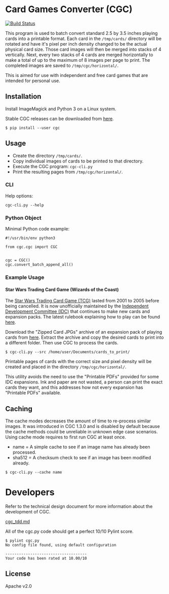 # Card Games Converter (CGC)

[![Build Status](https://travis-ci.org/ekultails/card_games_converter.svg?branch=master)](https://travis-ci.org/ekultails/card_games_converter)

This program is used to batch convert standard 2.5 by 3.5 inches playing cards into a printable format. Each card in the `/tmp/cards/` directory will be rotated and have it's pixel per inch density changed to be the actual physical card size. Those card images will then be merged into stacks of 4 vertically. Next, every two stacks of 4 cards are merged horizontally to make a total of up to the maximum of 8 images per page to print. The completed images are saved to `/tmp/cgc/horizontal/`.

This is aimed for use with independent and free card games that are intended for personal use.

## Installation

Install ImageMagick and Python 3 on a Linux system.

Stable CGC releases can be downloaded from [here](https://github.com/ekultails/card_games_converter/releases).

```
$ pip install --user cgc
```

## Usage

* Create the directory `/tmp/cards/`.
* Copy individual images of cards to be printed to that directory.
* Execute the CGC program: `cgc-cli.py`
* Print the resulting pages from `/tmp/cgc/horizontal/`.

### CLI

Help options:

`cgc-cli.py --help`

### Python Object

Minimal Python code example:

```
#!/usr/bin/env python3

from cgc.cgc import CGC


cgc = CGC()
cgc.convert_batch_append_all()
```

### Example Usage

#### Star Wars Trading Card Game (Wizards of the Coast)

The [Star Wars Trading Card Game (TCG)](http://starwars.wikia.com/wiki/Star_Wars_Trading_Card_Game) lasted from 2001 to 2005 before being cancelled. It is now unofficially maintained by the [Independent Development Committee (IDC)](https://swtcgidc.wordpress.com/) that continues to make new cards and expansion packs. The latest rulebook explaining how to play can be found [here](https://swtcgidc.wordpress.com/rules/).

Download the "Zipped Card JPGs" archive of an expansion pack of playing cards from [here](https://swtcgidc.wordpress.com/expansions-home/). Extract the archive and copy the desired cards to print into a different folder. Then use CGC to process the cards.

```
$ cgc-cli.py --src /home/user/Documents/cards_to_print/
```

Printable pages of cards with the correct size and pixel density will be created and placed in the directory `/tmp/cgc/horizontal/`.

This utility avoids the need to use the "Printable PDFs" provided for some IDC expansions. Ink and paper are not wasted, a person can print the exact cards they want, and this addresses how not every expansion has "Printable PDFs" available.

## Caching

The cache modes decreases the amount of time to re-process similar images. It was introduced in CGC 1.3.0 and is disabled by default because the cache methods could be unreliable in unknown edge case scenarios. Using cache mode requires to first run CGC at least once.

* name = A simple cache to see if an image name has already been processed.
* sha512 = A checksum check to see if an image has been modified already.

```
$ cgc-cli.py --cache name
```

# Developers

Refer to the technical design document for more information about the development of CGC.

[cgc_tdd.md](cgc_tdd.md)

All of the cgc.py code should get a perfect 10/10 Pylint score.

```
$ pylint cgc.py
No config file found, using default configuration

------------------------------------
Your code has been rated at 10.00/10
```

## License

Apache v2.0

